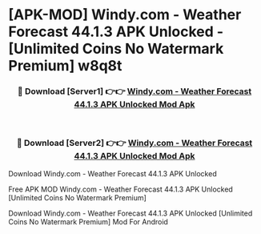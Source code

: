 # [APK-MOD] Windy.com - Weather Forecast 44.1.3 APK Unlocked - [Unlimited Coins No Watermark Premium] w8q8t



<div align="center">
<h3>🔴 Download [Server1] 👉👉 <a href="https://momento.my/?title=Windy.com_-_Weather_Forecast_44.1.3_APK_Unlocked">Windy.com - Weather Forecast 44.1.3 APK Unlocked Mod Apk</a></h3><br>

<h3>🔴 Download [Server2] 👉👉 <a href="https://momento.my/?title=Windy.com_-_Weather_Forecast_44.1.3_APK_Unlocked">Windy.com - Weather Forecast 44.1.3 APK Unlocked Mod Apk</a></h3>
</div>



Download Windy.com - Weather Forecast 44.1.3 APK Unlocked 

Free APK MOD Windy.com - Weather Forecast 44.1.3 APK Unlocked [Unlimited Coins No Watermark Premium]

Download Windy.com - Weather Forecast 44.1.3 APK Unlocked [Unlimited Coins No Watermark Premium] Mod For Android
